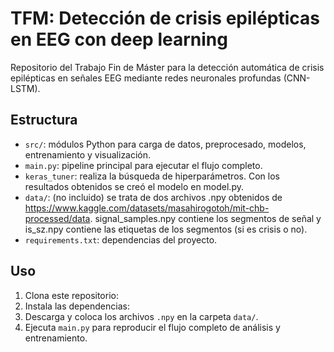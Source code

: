 # TFM: Detección de crisis epilépticas en EEG con deep learning

Repositorio del Trabajo Fin de Máster para la detección automática de crisis epilépticas en señales EEG mediante redes neuronales profundas (CNN-LSTM).

## Estructura

- `src/`: módulos Python para carga de datos, preprocesado, modelos, entrenamiento y visualización.
- `main.py`: pipeline principal para ejecutar el flujo completo.
- `keras_tuner`: realiza la búsqueda de hiperparámetros. Con los resultados obtenidos se creó el modelo en model.py.
- `data/`: (no incluido) se trata de dos archivos .npy obtenidos de https://www.kaggle.com/datasets/masahirogotoh/mit-chb-processed/data. signal_samples.npy contiene los segmentos de señal y is_sz.npy contiene las etiquetas de los segmentos (si es crisis o no).
- `requirements.txt`: dependencias del proyecto.

## Uso

1. Clona este repositorio:
2. Instala las dependencias:
3. Descarga y coloca los archivos `.npy` en la carpeta `data/`.
4. Ejecuta `main.py` para reproducir el flujo completo de análisis y entrenamiento.


